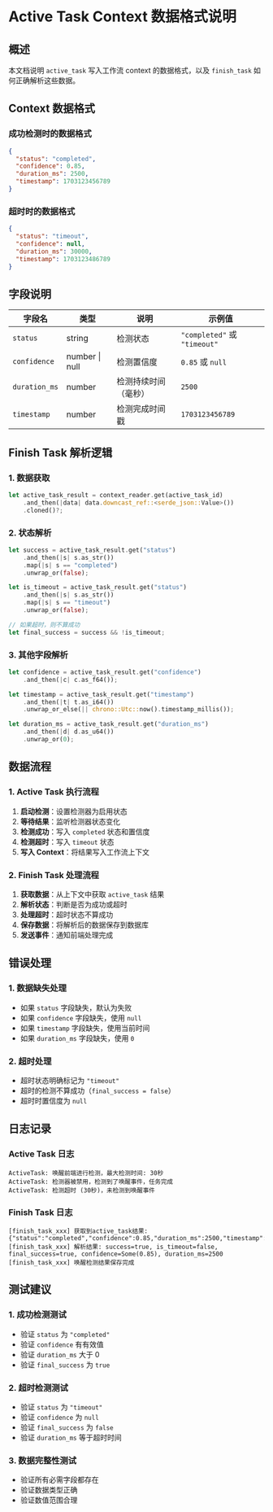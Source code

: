# Active Task Context 数据格式说明

## 概述
本文档说明 `active_task` 写入工作流 context 的数据格式，以及 `finish_task` 如何正确解析这些数据。

## Context 数据格式

### 成功检测时的数据格式
```json
{
  "status": "completed",
  "confidence": 0.85,
  "duration_ms": 2500,
  "timestamp": 1703123456789
}
```

### 超时时的数据格式
```json
{
  "status": "timeout",
  "confidence": null,
  "duration_ms": 30000,
  "timestamp": 1703123486789
}
```

## 字段说明

| 字段名 | 类型 | 说明 | 示例值 |
|--------|------|------|--------|
| `status` | string | 检测状态 | `"completed"` 或 `"timeout"` |
| `confidence` | number \| null | 检测置信度 | `0.85` 或 `null` |
| `duration_ms` | number | 检测持续时间（毫秒） | `2500` |
| `timestamp` | number | 检测完成时间戳 | `1703123456789` |

## Finish Task 解析逻辑

### 1. 数据获取
```rust
let active_task_result = context_reader.get(active_task_id)
    .and_then(|data| data.downcast_ref::<serde_json::Value>())
    .cloned()?;
```

### 2. 状态解析
```rust
let success = active_task_result.get("status")
    .and_then(|s| s.as_str())
    .map(|s| s == "completed")
    .unwrap_or(false);

let is_timeout = active_task_result.get("status")
    .and_then(|s| s.as_str())
    .map(|s| s == "timeout")
    .unwrap_or(false);

// 如果超时，则不算成功
let final_success = success && !is_timeout;
```

### 3. 其他字段解析
```rust
let confidence = active_task_result.get("confidence")
    .and_then(|c| c.as_f64());

let timestamp = active_task_result.get("timestamp")
    .and_then(|t| t.as_i64())
    .unwrap_or_else(|| chrono::Utc::now().timestamp_millis());

let duration_ms = active_task_result.get("duration_ms")
    .and_then(|d| d.as_u64())
    .unwrap_or(0);
```

## 数据流程

### 1. Active Task 执行流程
1. **启动检测**：设置检测器为启用状态
2. **等待结果**：监听检测器状态变化
3. **检测成功**：写入 `completed` 状态和置信度
4. **检测超时**：写入 `timeout` 状态
5. **写入 Context**：将结果写入工作流上下文

### 2. Finish Task 处理流程
1. **获取数据**：从上下文中获取 `active_task` 结果
2. **解析状态**：判断是否为成功或超时
3. **处理超时**：超时状态不算成功
4. **保存数据**：将解析后的数据保存到数据库
5. **发送事件**：通知前端处理完成

## 错误处理

### 1. 数据缺失处理
- 如果 `status` 字段缺失，默认为失败
- 如果 `confidence` 字段缺失，使用 `null`
- 如果 `timestamp` 字段缺失，使用当前时间
- 如果 `duration_ms` 字段缺失，使用 `0`

### 2. 超时处理
- 超时状态明确标记为 `"timeout"`
- 超时的检测不算成功（`final_success = false`）
- 超时时置信度为 `null`

## 日志记录

### Active Task 日志
```
ActiveTask: 唤醒前端进行检测，最大检测时间: 30秒
ActiveTask: 检测器被禁用，检测到了唤醒事件，任务完成
ActiveTask: 检测超时 (30秒)，未检测到唤醒事件
```

### Finish Task 日志
```
[finish_task_xxx] 获取到active_task结果: {"status":"completed","confidence":0.85,"duration_ms":2500,"timestamp":1703123456789}
[finish_task_xxx] 解析结果: success=true, is_timeout=false, final_success=true, confidence=Some(0.85), duration_ms=2500
[finish_task_xxx] 唤醒检测结果保存完成
```

## 测试建议

### 1. 成功检测测试
- 验证 `status` 为 `"completed"`
- 验证 `confidence` 有有效值
- 验证 `duration_ms` 大于 0
- 验证 `final_success` 为 `true`

### 2. 超时检测测试
- 验证 `status` 为 `"timeout"`
- 验证 `confidence` 为 `null`
- 验证 `final_success` 为 `false`
- 验证 `duration_ms` 等于超时时间

### 3. 数据完整性测试
- 验证所有必需字段都存在
- 验证数据类型正确
- 验证数值范围合理 